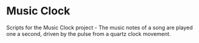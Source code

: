 # Music Clock
Scripts for the Music Clock project - The music notes of a song are played one a second, driven by the pulse from a quartz clock movement.
